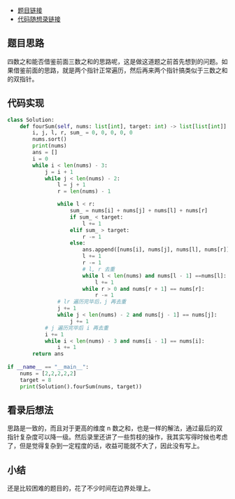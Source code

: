 - [题目链接](https://leetcode.cn/problems/4sum/)
- [代码随想录链接](https://programmercarl.com/0018.%E5%9B%9B%E6%95%B0%E4%B9%8B%E5%92%8C.html#%E7%AE%97%E6%B3%95%E5%85%AC%E5%BC%80%E8%AF%BE)

## 题目思路

四数之和能否借鉴前面三数之和的思路呢，这是做这道题之前首先想到的问题。如果借鉴前面的思路，就是两个指针正常遍历，然后再来两个指针搞类似于三数之和的双指针。

## 代码实现

```python
class Solution:
    def fourSum(self, nums: list[int], target: int) -> list[list[int]]:
        i, j, l, r, sum_ = 0, 0, 0, 0, 0
        nums.sort()
        print(nums)
        ans = []
        i = 0
        while i < len(nums) - 3:
            j = i + 1
            while j < len(nums) - 2:
                l = j + 1
                r = len(nums) - 1

                while l < r:
                    sum_ = nums[i] + nums[j] + nums[l] + nums[r]
                    if sum_ < target:
                        l += 1
                    elif sum_ > target:
                        r -= 1
                    else:
                        ans.append([nums[i], nums[j], nums[l], nums[r]])
                        l += 1
                        r -= 1
                        # l, r 去重
                        while l < len(nums) and nums[l - 1] ==nums[l]:
                            l += 1
                        while r > 0 and nums[r + 1] == nums[r]:
                            r -= 1
                # lr 遍历完毕后，j 再去重
                j += 1
                while j < len(nums) - 2 and nums[j - 1] == nums[j]:
                    j += 1
            # j 遍历完毕后 i 再去重
            i += 1
            while i < len(nums) - 3 and nums[i - 1] == nums[i]:
                i += 1
        return ans
    
if __name__ == "__main__":
    nums = [2,2,2,2,2]
    target = 8
    print(Solution().fourSum(nums, target))
```

## 看录后想法

思路是一致的，而且对于更高的维度 n 数之和，也是一样的解法，通过最后的双指针复杂度可以降一级。然后录里还讲了一些剪枝的操作，我其实写得时候也考虑了，但是觉得复杂到一定程度的话，收益可能就不大了，因此没有写上。

## 小结

还是比较困难的题目的，花了不少时间在边界处理上。